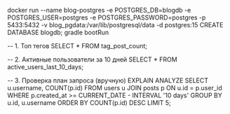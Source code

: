 docker run --name blog-postgres -e POSTGRES_DB=blogdb -e POSTGRES_USER=postgres -e POSTGRES_PASSWORD=postgres -p 5433:5432 -v blog_pgdata:/var/lib/postgresql/data -d postgres:15
CREATE DATABASE blogdb;
gradle bootRun

-- 1. Топ тегов
SELECT * FROM tag_post_count;

-- 2. Активные пользователи за 10 дней
SELECT * FROM active_users_last_10_days;

-- 3. Проверка план запроса (вручную)
EXPLAIN ANALYZE
SELECT u.username, COUNT(p.id)
FROM users u
JOIN posts p ON u.id = p.user_id
WHERE p.created_at >= CURRENT_DATE - INTERVAL '10 days'
GROUP BY u.id, u.username
ORDER BY COUNT(p.id) DESC
LIMIT 5;